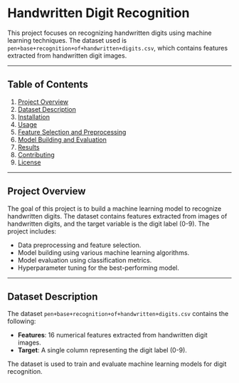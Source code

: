 # Handwritten Digit Recognition

This project focuses on recognizing handwritten digits using machine learning techniques. The dataset used is `pen+base+recognition+of+handwritten+digits.csv`, which contains features extracted from handwritten digit images.

---

## Table of Contents

1. [Project Overview](#project-overview)
2. [Dataset Description](#dataset-description)
3. [Installation](#installation)
4. [Usage](#usage)
5. [Feature Selection and Preprocessing](#feature-selection-and-preprocessing)
6. [Model Building and Evaluation](#model-building-and-evaluation)
7. [Results](#results)
8. [Contributing](#contributing)
9. [License](#license)

---

## Project Overview

The goal of this project is to build a machine learning model to recognize handwritten digits. The dataset contains features extracted from images of handwritten digits, and the target variable is the digit label (0-9). The project includes:

- Data preprocessing and feature selection.
- Model building using various machine learning algorithms.
- Model evaluation using classification metrics.
- Hyperparameter tuning for the best-performing model.

---

## Dataset Description

The dataset `pen+base+recognition+of+handwritten+digits.csv` contains the following:

- **Features**: 16 numerical features extracted from handwritten digit images.
- **Target**: A single column representing the digit label (0-9).

The dataset is used to train and evaluate machine learning models for digit recognition.

